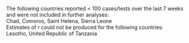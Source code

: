 The following countries reported < 100 cases/tests over the last 7 weeks and were not included in further analyses:<br>Chad, Comoros, Saint Helena, Sierra Leone
<br>
Estimates of *r* could not be produced for the following countries:<br>Lesotho, United Republic of Tanzania
<br>
